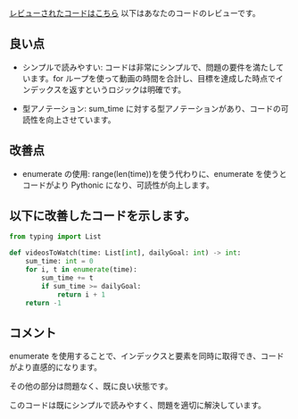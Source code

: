 [レビューされたコードはこちら](/journal/2025/10/practice_codes/videosToWatch.py)
以下はあなたのコードのレビューです。

## 良い点

- シンプルで読みやすい: コードは非常にシンプルで、問題の要件を満たしています。for ループを使って動画の時間を合計し、目標を達成した時点でインデックスを返すというロジックは明確です。

- 型アノテーション: sum_time に対する型アノテーションがあり、コードの可読性を向上させています。

## 改善点

- enumerate の使用: range(len(time))を使う代わりに、enumerate を使うとコードがより Pythonic になり、可読性が向上します。

## 以下に改善したコードを示します。

```python
from typing import List

def videosToWatch(time: List[int], dailyGoal: int) -> int:
    sum_time: int = 0
    for i, t in enumerate(time):
        sum_time += t
        if sum_time >= dailyGoal:
            return i + 1
    return -1
```

## コメント

enumerate を使用することで、インデックスと要素を同時に取得でき、コードがより直感的になります。

その他の部分は問題なく、既に良い状態です。

このコードは既にシンプルで読みやすく、問題を適切に解決しています。

